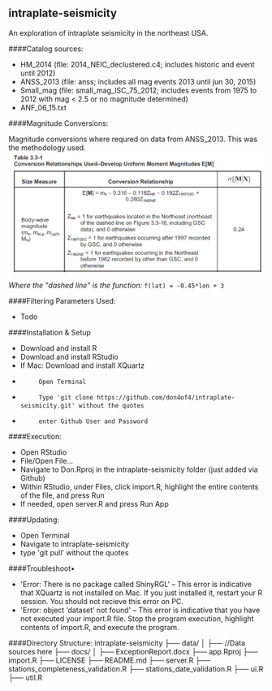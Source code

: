 ## intraplate-seismicity
An exploration of intraplate seismicity in the northeast USA.

####Catalog sources:
 - HM_2014 (flle: 2014_NEIC_declustered.c4; includes historic and event until 2012)
 - ANSS_2013 (file: anss; includes all mag events 2013 until jun 30, 2015)
 - Small_mag (file: small_mag_ISC_75_2012; includes events from 1975 to 2012 with mag < 2.5 or no magnitude determined)
 - ANF_06_15.txt 


####Magnitude Conversions:

Magnitude conversions where requred on data from ANSS_2013.  This was the methodology used.
 ![Table 3.3-1](docs/table3.3_1.png)

*Where the "dashed line" is the function:* `f(lat) = -0.45*lon + 3`
 
####Filtering Parameters Used:
 - Todo
 
####Installation & Setup
 - Download and install R
 - Download and install RStudio
 - If Mac:  Download and install XQuartz
 -          Open Terminal
 -          Type 'git clone https://github.com/don4of4/intraplate-seismicity.git' without the quotes
 -          enter Github User and Password

####Execution:
 - Open RStudio
 - File/Open File...
 - Navigate to Don.Rproj in the intraplate-seismicity folder (just added via Github)
 - Within RStudio, under Files, click import.R, highlight the entire contents of the file, and press Run
 - If needed, open server.R and press Run App
 
####Updating:
 - Open Terminal
 - Navigate to intraplate-seismicity
 - type 'git pull' without the quotes
 
####Troubleshoot•	
 - 'Error: There is no package called ShinyRGL' – This error is indicative that XQuartz is not installed on Mac. If you just installed it, restart your R session. You should not recieve this error on PC.
 - 'Error: object ‘dataset’ not found' – This error is indicative that you have not executed your import.R file. Stop the program execution, highlight contents of import.R, and execute the program. 

####Directory Structure:
intraplate-seismicity
├──  data/
│   ├──  //Data sources here
├──  docs/
│   ├──  ExceptionReport.docx
├──  app.Rproj
├──  import.R
├──  LICENSE
├──  README.md
├──  server.R
├──  stations_completeness_validation.R
├──  stations_date_validation.R
├──  ui.R
├──  util.R

